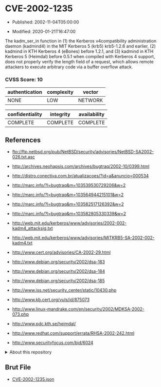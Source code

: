 # CVE-2002-1235

- Published: 2002-11-04T05:00:00

- Modified: 2020-01-21T16:47:00

The kadm_ser_in function in (1) the Kerberos v4compatibility administration daemon (kadmind4) in the MIT Kerberos 5 (krb5) krb5-1.2.6 and earlier, (2) kadmind in KTH Kerberos 4 (eBones) before 1.2.1, and (3) kadmind in KTH Kerberos 5 (Heimdal) before 0.5.1 when compiled with Kerberos 4 support, does not properly verify the length field of a request, which allows remote attackers to execute arbitrary code via a buffer overflow attack.

### CVSS Score: **10**

| authentication | complexity | vector |
| --- | --- | --- |
| NONE | LOW | NETWORK |

| confidentiality | integrity | availability |
| --- | --- | --- |
| COMPLETE | COMPLETE | COMPLETE |

## References

* ftp://ftp.netbsd.org/pub/NetBSD/security/advisories/NetBSD-SA2002-026.txt.asc

* http://archives.neohapsis.com/archives/bugtraq/2002-10/0399.html

* http://distro.conectiva.com.br/atualizacoes/?id=a&anuncio=000534

* http://marc.info/?l=bugtraq&m=103539530729206&w=2

* http://marc.info/?l=bugtraq&m=103564944215101&w=2

* http://marc.info/?l=bugtraq&m=103582517126392&w=2

* http://marc.info/?l=bugtraq&m=103582805330339&w=2

* http://web.mit.edu/kerberos/www/advisories/2002-002-kadm4_attacksig.txt

* http://web.mit.edu/kerberos/www/advisories/MITKRB5-SA-2002-002-kadm4.txt

* http://www.cert.org/advisories/CA-2002-29.html

* http://www.debian.org/security/2002/dsa-183

* http://www.debian.org/security/2002/dsa-184

* http://www.debian.org/security/2002/dsa-185

* http://www.iss.net/security_center/static/10430.php

* http://www.kb.cert.org/vuls/id/875073

* http://www.linux-mandrake.com/en/security/2002/MDKSA-2002-073.php

* http://www.pdc.kth.se/heimdal/

* http://www.redhat.com/support/errata/RHSA-2002-242.html

* http://www.securityfocus.com/bid/6024

<details>
<summary>About this repository</summary> 

  This repository is part of the project [Live Hack CVE](https://github.com/Live-Hack-CVE). Main website can be found [www.live-hack.org](https://www.live-hack.org) 
  
  Made by [Sn0wAlice](https://github.com/Sn0wAlice) for the people that care about security and need to have a feed of the latest CVEs. Hope you enjoy it, don't forget to star the repo and follow me on [Twitter](https://twitter.com/Sn0wAlice) and [Github](https://github.com/Sn0wAlice). And that is my [personnal website](https://www.alice-snow.me/)

  - [Home Page](https://github.com/Live-Hack-CVE)
  - [Framework](https://github.com/Live-Hack-CVE/cve-framework)
  - [CVE database](https://github.com/Live-Hack-CVE/full_database)
  - [Changelog](https://github.com/Live-Hack-CVE/Changelog)
</details>

## Brut File

* [CVE-2002-1235.json](https://raw.githubusercontent.com/Live-Hack-CVE/full_database/main/cves/2002/CVE-2002-1235.json)

